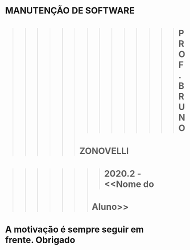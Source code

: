 # MANUTENÇÃO DE SOFTWARE

>>>>>>>>>>>>>> # PROF. BRUNO
>>>>>> # ZONOVELLI

>>>>>>>> # 2020.2 - <<Nome do  
>>>>>>> # Aluno>>

# A motivação é sempre seguir em frente. Obrigado

